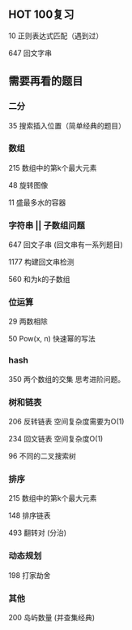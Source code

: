## HOT 100复习

10 正则表达式匹配（遇到过）

647 回文字串



## 需要再看的题目

### 二分

35 搜索插入位置（简单经典的题目）



### 数组

215 数组中的第k个最大元素

48 旋转图像

11 盛最多水的容器

### 字符串 || 子数组问题

647 回文子串 (回文串有一系列题目)

1177 构建回文串检测

 560 和为k的子数组 

### 位运算

29 两数相除

50 Pow(x, n) 快速幂的写法



### hash

350 两个数组的交集  思考进阶问题。



### 树和链表

206 反转链表 空间复杂度需要为O(1)

234 回文链表 空间复杂度O(1)

96 不同的二叉搜索树



### 排序

215 数组中的第k个最大元素

148 排序链表

493 翻转对  (分治)

### 动态规划

198 打家劫舍



### 其他

200 岛屿数量 (并查集经典)
